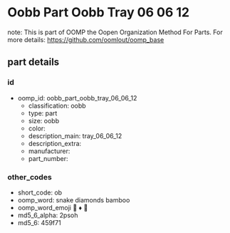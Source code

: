 # Oobb Part Oobb Tray 06 06 12  

note: This is part of OOMP the Oopen Organization Method For Parts. For more details: https://github.com/oomlout/oomp_base

##  part details





### id
* oomp_id: oobb_part_oobb_tray_06_06_12
  * classification: oobb
  * type: part
  * size: oobb
  * color: 
  * description_main: tray_06_06_12
  * description_extra: 
  * manufacturer: 
  * part_number: 

### other_codes
* short_code: ob
* oomp_word: snake diamonds bamboo
* oomp_word_emoji :snake: :diamonds: :bamboo:
* md5_6_alpha: 2psoh
* md5_6: 459f71